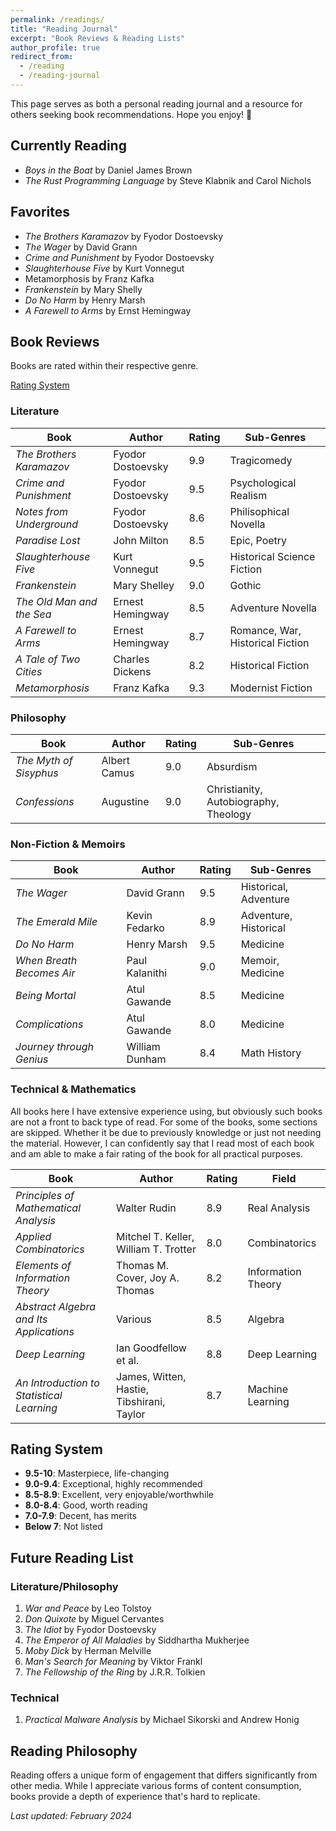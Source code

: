 ```yaml
---
permalink: /readings/
title: "Reading Journal"
excerpt: "Book Reviews & Reading Lists"
author_profile: true
redirect_from: 
  - /reading
  - /reading-journal
---
```


This page serves as both a personal reading journal and a resource for others seeking book recommendations. Hope you enjoy! :book:

## Currently Reading

- _Boys in the Boat_ by Daniel James Brown
- _The Rust Programming Language_ by Steve Klabnik and Carol Nichols

## Favorites

- _The Brothers Karamazov_ by Fyodor Dostoevsky
- _The Wager_ by David Grann
- _Crime and Punishment_ by Fyodor Dostoevsky
- _Slaughterhouse Five_ by Kurt Vonnegut
- Metamorphosis by Franz Kafka
- _Frankenstein_ by Mary Shelly
- _Do No Harm_ by Henry Marsh
- _A Farewell to Arms_ by Ernst Hemingway

## Book Reviews

Books are rated within their respective genre.

[Rating System](#rating-system)

### Literature

| Book | Author | Rating | Sub-Genres |
|------|---------|---------|--------|
| _The Brothers Karamazov_ | Fyodor Dostoevsky | 9.9 | Tragicomedy |
| _Crime and Punishment_ | Fyodor Dostoevsky | 9.5 | Psychological Realism |
| _Notes from Underground_ | Fyodor Dostoevsky | 8.6 | Philisophical Novella |
| _Paradise Lost_ | John Milton | 8.5 | Epic, Poetry |
| _Slaughterhouse Five_ | Kurt Vonnegut | 9.5 | Historical Science Fiction |
| _Frankenstein_ | Mary Shelley | 9.0 | Gothic |
| _The Old Man and the Sea_ | Ernest Hemingway | 8.5 | Adventure Novella |
| _A Farewell to Arms_ | Ernest Hemingway | 8.7 | Romance, War, Historical Fiction |
| _A Tale of Two Cities_ | Charles Dickens | 8.2 | Historical Fiction |
| _Metamorphosis_ | Franz Kafka | 9.3 | Modernist Fiction |

### Philosophy

| Book | Author | Rating | Sub-Genres |
|------|---------|------|---------|
| _The Myth of Sisyphus_ | Albert Camus | 9.0 | Absurdism |
| _Confessions_ | Augustine | 9.0 | Christianity, Autobiography, Theology |

### Non-Fiction & Memoirs

| Book | Author | Rating | Sub-Genres |
|------|---------|---------|--------|
| _The Wager_ | David Grann | 9.5 | Historical, Adventure |
| _The Emerald Mile_ | Kevin Fedarko | 8.9 | Adventure, Historical |
| _Do No Harm_ | Henry Marsh | 9.5 | Medicine |
| _When Breath Becomes Air_ | Paul Kalanithi | 9.0 | Memoir, Medicine |
| _Being Mortal_ | Atul Gawande | 8.5 | Medicine |
| _Complications_ | Atul Gawande | 8.0 | Medicine |
| _Journey through Genius_ | William Dunham | 8.4 | Math History |

### Technical & Mathematics

All books here I have extensive experience using, but obviously such books are not a front to back type of read. For some of the books, some sections are skipped. Whether it be due to previously knowledge or just not needing the material. However, I can confidently say that I read most of each book and am able to make a fair rating of the book for all practical purposes.

| Book | Author | Rating | Field |
|------|---------|---------|--------|
| _Principles of Mathematical Analysis_ | Walter Rudin | 8.9 | Real Analysis |
| _Applied Combinatorics_ | Mitchel T. Keller, William T. Trotter | 8.0 | Combinatorics |
| _Elements of Information Theory_ | Thomas M. Cover, Joy A. Thomas | 8.2 | Information Theory |
| _Abstract Algebra and Its Applications_ | Various | 8.5 | Algebra |
| _Deep Learning_ | Ian Goodfellow et al. | 8.8 | Deep Learning |
| _An Introduction to Statistical Learning_ | James, Witten, Hastie, Tibshirani, Taylor | 8.7 | Machine Learning |

## Rating System

- **9.5-10**: Masterpiece, life-changing
- **9.0-9.4**: Exceptional, highly recommended
- **8.5-8.9**: Excellent, very enjoyable/worthwhile
- **8.0-8.4**: Good, worth reading
- **7.0-7.9**: Decent, has merits
- **Below 7**: Not listed

## Future Reading List

### Literature/Philosophy

1. _War and Peace_ by Leo Tolstoy
2. _Don Quixote_ by Miguel Cervantes
3. _The Idiot_ by Fyodor Dostoevsky
4. _The Emperor of All Maladies_ by Siddhartha Mukherjee
5. _Moby Dick_ by Herman Melville
6. _Man's Search for Meaning_ by Viktor Frankl
7. _The Fellowship of the Ring_ by J.R.R. Tolkien

### Technical

1. _Practical Malware Analysis_ by Michael Sikorski and Andrew Honig

## Reading Philosophy

Reading offers a unique form of engagement that differs significantly from other media. While I appreciate various forms of content consumption, books provide a depth of experience that's hard to replicate.

_Last updated: February 2024_

